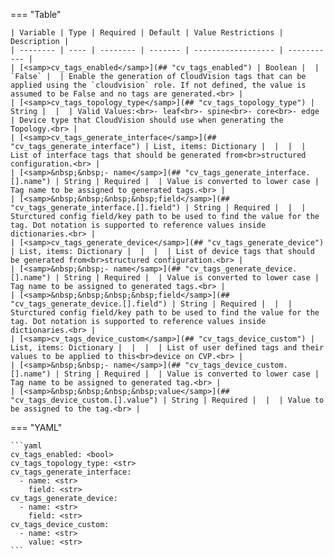 === "Table"

    | Variable | Type | Required | Default | Value Restrictions | Description |
    | -------- | ---- | -------- | ------- | ------------------ | ----------- |
    | [<samp>cv_tags_enabled</samp>](## "cv_tags_enabled") | Boolean |  | `False` |  | Enable the generation of CloudVision tags that can be applied using the `cloudvision` role. If not defined, the value is assumed to be False and no tags are generated.<br> |
    | [<samp>cv_tags_topology_type</samp>](## "cv_tags_topology_type") | String |  |  | Valid Values:<br>- leaf<br>- spine<br>- core<br>- edge | Device type that CloudVision should use when generating the Topology.<br> |
    | [<samp>cv_tags_generate_interface</samp>](## "cv_tags_generate_interface") | List, items: Dictionary |  |  |  | List of interface tags that should be generated from<br>structured configuration.<br> |
    | [<samp>&nbsp;&nbsp;- name</samp>](## "cv_tags_generate_interface.[].name") | String | Required |  | Value is converted to lower case | Tag name to be assigned to generated tags.<br> |
    | [<samp>&nbsp;&nbsp;&nbsp;&nbsp;field</samp>](## "cv_tags_generate_interface.[].field") | String | Required |  |  | Sturctured config field/key path to be used to find the value for the tag. Dot notation is supported to reference values inside dictionaries.<br> |
    | [<samp>cv_tags_generate_device</samp>](## "cv_tags_generate_device") | List, items: Dictionary |  |  |  | List of device tags that should be generated from<br>structured configuration.<br> |
    | [<samp>&nbsp;&nbsp;- name</samp>](## "cv_tags_generate_device.[].name") | String | Required |  | Value is converted to lower case | Tag name to be assigned to generated tags.<br> |
    | [<samp>&nbsp;&nbsp;&nbsp;&nbsp;field</samp>](## "cv_tags_generate_device.[].field") | String | Required |  |  | Sturctured config field/key path to be used to find the value for the tag. Dot notation is supported to reference values inside dictionaries.<br> |
    | [<samp>cv_tags_device_custom</samp>](## "cv_tags_device_custom") | List, items: Dictionary |  |  |  | List of user defined tags and their values to be applied to this<br>device on CVP.<br> |
    | [<samp>&nbsp;&nbsp;- name</samp>](## "cv_tags_device_custom.[].name") | String | Required |  | Value is converted to lower case | Tag name to be assigned to generated tag.<br> |
    | [<samp>&nbsp;&nbsp;&nbsp;&nbsp;value</samp>](## "cv_tags_device_custom.[].value") | String | Required |  |  | Value to be assigned to the tag.<br> |

=== "YAML"

    ```yaml
    cv_tags_enabled: <bool>
    cv_tags_topology_type: <str>
    cv_tags_generate_interface:
      - name: <str>
        field: <str>
    cv_tags_generate_device:
      - name: <str>
        field: <str>
    cv_tags_device_custom:
      - name: <str>
        value: <str>
    ```
